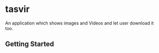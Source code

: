 # tasvir

An application which shows images and Videos and let user download it too.

## Getting Started


